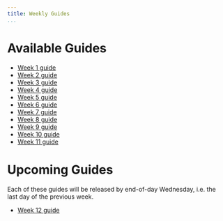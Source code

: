 ```yaml
---
title: Weekly Guides
...
```


# Available Guides

- [Week 1 guide](/week1.html)
- [Week 2 guide](/week2.html)
- [Week 3 guide](/week3.html)
- [Week 4 guide](/week4.html)
- [Week 5 guide](/week5.html)
- [Week 6 guide](/week6.html)
- [Week 7 guide](/week7.html)
- [Week 8 guide](/week8.html)
- [Week 9 guide](/week9.html)
- [Week 10 guide](/week10.html)
- [Week 11 guide](/week11.html)

# Upcoming Guides

Each of these guides will be released by end-of-day Wednesday, i.e. the last day of the previous week.



- [Week 12 guide](/week12.html)
